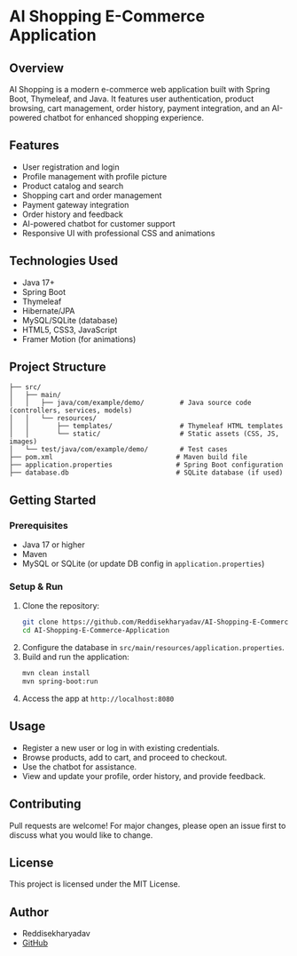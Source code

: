 # AI Shopping E-Commerce Application

## Overview
AI Shopping is a modern e-commerce web application built with Spring Boot, Thymeleaf, and Java. It features user authentication, product browsing, cart management, order history, payment integration, and an AI-powered chatbot for enhanced shopping experience.

## Features
- User registration and login
- Profile management with profile picture
- Product catalog and search
- Shopping cart and order management
- Payment gateway integration
- Order history and feedback
- AI-powered chatbot for customer support
- Responsive UI with professional CSS and animations

## Technologies Used
- Java 17+
- Spring Boot
- Thymeleaf
- Hibernate/JPA
- MySQL/SQLite (database)
- HTML5, CSS3, JavaScript
- Framer Motion (for animations)

## Project Structure
```
├── src/
│   ├── main/
│   │   ├── java/com/example/demo/         # Java source code (controllers, services, models)
│   │   └── resources/
│   │       ├── templates/                 # Thymeleaf HTML templates
│   │       └── static/                    # Static assets (CSS, JS, images)
│   └── test/java/com/example/demo/        # Test cases
├── pom.xml                               # Maven build file
├── application.properties                # Spring Boot configuration
├── database.db                           # SQLite database (if used)
```

## Getting Started
### Prerequisites
- Java 17 or higher
- Maven
- MySQL or SQLite (or update DB config in `application.properties`)

### Setup & Run
1. Clone the repository:
   ```sh
   git clone https://github.com/Reddisekharyadav/AI-Shopping-E-Commerce-Application.git
   cd AI-Shopping-E-Commerce-Application
   ```
2. Configure the database in `src/main/resources/application.properties`.
3. Build and run the application:
   ```sh
   mvn clean install
   mvn spring-boot:run
   ```
4. Access the app at `http://localhost:8080`

## Usage
- Register a new user or log in with existing credentials.
- Browse products, add to cart, and proceed to checkout.
- Use the chatbot for assistance.
- View and update your profile, order history, and provide feedback.

## Contributing
Pull requests are welcome! For major changes, please open an issue first to discuss what you would like to change.

## License
This project is licensed under the MIT License.

## Author
- Reddisekharyadav
- [GitHub](https://github.com/Reddisekharyadav)
